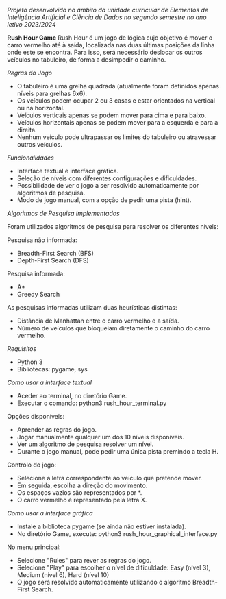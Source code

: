 *Projeto desenvolvido no âmbito da unidade curricular de Elementos de Inteligência Artificial e Ciência de Dados no segundo semestre no ano letivo 2023/2024*

**Rush Hour Game**
Rush Hour é um jogo de lógica cujo objetivo é mover o carro vermelho até à saída, localizada nas duas últimas posições da linha onde este se encontra. Para isso, será necessário deslocar os outros veículos no tabuleiro, de forma a desimpedir o caminho.

*Regras do Jogo*
- O tabuleiro é uma grelha quadrada (atualmente foram definidos apenas níveis para grelhas 6x6).
- Os veículos podem ocupar 2 ou 3 casas e estar orientados na vertical ou na horizontal.
- Veículos verticais apenas se podem mover para cima e para baixo.
- Veículos horizontais apenas se podem mover para a esquerda e para a direita.
- Nenhum veículo pode ultrapassar os limites do tabuleiro ou atravessar outros veículos.

*Funcionalidades*
- Interface textual e interface gráfica.
- Seleção de níveis com diferentes configurações e dificuldades.
- Possibilidade de ver o jogo a ser resolvido automaticamente por algoritmos de pesquisa.
- Modo de jogo manual, com a opção de pedir uma pista (hint).

*Algoritmos de Pesquisa Implementados*

Foram utilizados algoritmos de pesquisa para resolver os diferentes níveis:

Pesquisa não informada:
- Breadth-First Search (BFS)
- Depth-First Search (DFS)

Pesquisa informada:
- A*
- Greedy Search

As pesquisas informadas utilizam duas heurísticas distintas:
- Distância de Manhattan entre o carro vermelho e a saída.
- Número de veículos que bloqueiam diretamente o caminho do carro vermelho.

*Requisitos*
- Python 3
- Bibliotecas: pygame, sys

*Como usar a interface textual*
- Aceder ao terminal, no diretório Game.
- Executar o comando: python3 rush_hour_terminal.py
  
Opções disponíveis:
- Aprender as regras do jogo.
- Jogar manualmente qualquer um dos 10 níveis disponíveis.
- Ver um algoritmo de pesquisa resolver um nível.
- Durante o jogo manual, pode pedir uma única pista premindo a tecla H.

Controlo do jogo:
- Selecione a letra correspondente ao veículo que pretende mover.
- Em seguida, escolha a direção do movimento.
- Os espaços vazios são representados por *.
- O carro vermelho é representado pela letra X.


*Como usar a interface gráfica*
- Instale a biblioteca pygame (se ainda não estiver instalada).
- No diretório Game, execute: python3 rush_hour_graphical_interface.py

No menu principal:
- Selecione "Rules" para rever as regras do jogo.
- Selecione "Play" para escolher o nível de dificuldade: Easy (nível 3), Medium (nível 6), Hard (nível 10)
- O jogo será resolvido automaticamente utilizando o algoritmo Breadth-First Search.
